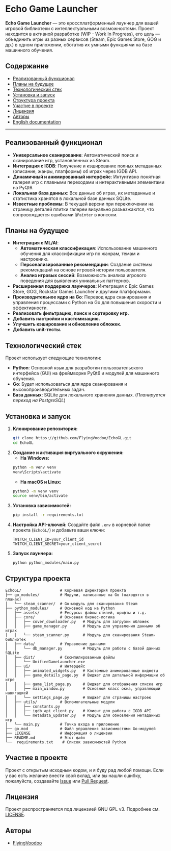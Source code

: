 # Echo Game Launcher

**Echo Game Launcher** — это кроссплатформенный лаунчер для вашей игровой библиотеки с интеллектуальными возможностями. Проект находится в активной разработке (WIP - Work In Progress), его цель — объединить игры из разных сервисов (Steam, Epic Games Store, GOG и др.) в одном приложении, обогатив их умными функциями на базе машинного обучения.

## Содержание

-   [Реализованный функционал](#реализованный-функционал)
-   [Планы на будущее](#планы-на-будущее)
-   [Технологический стек](#технологический-стек)
-   [Установка и запуск](#установка-и-запуск)
-   [Структура проекта](#структура-проекта)
-   [Участие в проекте](#участие-в-проекте)
-   [Лицензия](#лицензия)
-   [Авторы](#авторы)
-   [English documentation](README.md)

---

## Реализованный функционал

-   **Универсальное сканирование**: Автоматический поиск и сканирование игр, установленных из Steam.
-   **Интеграция с IGDB**: Получение и кэширование полных метаданных (описание, жанры, платформы) об играх через IGDB API.
-   **Динамичный и анимированный интерфейс**: Интуитивно понятная галерея игр с плавными переходами и интерактивными элементами на PyQt6.
-   **Локальная база данных**: Все данные об играх, их метаданные и статистика хранятся в локальной базе данных SQLite.
-   **Известные проблемы**: В текущей версии при переключении на страницу деталей плитки галереи визуально разъезжаются, что сопровождается ошибками `QPainter` в консоли.

## Планы на будущее

-   **Интеграция с ML/AI**:
    -   **Автоматическая классификация**: Использование машинного обучения для классификации игр по жанрам, темам и настроению.
    -   **Персонализированные рекомендации**: Создание системы рекомендаций на основе игровой истории пользователя.
    -   **Анализ игровых сессий**: Возможность анализа игрового поведения для выявления уникальных паттернов.
-   **Расширенная поддержка лаунчеров**: Интеграция с Epic Games Store, GOG, Rockstar Games Launcher и другими платформами.
-   **Производительное ядро на Go**: Перевод ядра сканирования и управления процессами с Python на Go для повышения скорости и эффективности.
-   **Реализовать фильтрацию, поиск и сортировку игр.**
-   **Добавить настройки и кастомизацию.**
-   **Улучшить кэширование и обновление обложек.**
-   **Добавить unit-тесты.**

## Технологический стек

Проект использует следующие технологии:

-   **Python**: Основной язык для разработки пользовательского интерфейса (GUI) на фреймворке PyQt6 и модулей для машинного обучения.
-   **Go**: Будет использоваться для ядра сканирования и высокопроизводительных задач.
-   **База данных**: SQLite для локального хранения данных. (_Планируется переход на PostgreSQL_)

## Установка и запуск

1.  **Клонирование репозитория:**
    ```sh
    git clone https://github.com/FlyingVoodoo/EchoGL.git
    cd EchoGL
    ```
2.  **Создание и активация виртуального окружения:**
    * **На Windows:**
    ```sh
    python -m venv venv
    venv\Scripts\activate
    ```
    * **На macOS и Linux:**
    ```sh
    python3 -m venv venv
    source venv/bin/activate
    ```
3.  **Установка зависимостей:**
    ```sh
    pip install -r requirements.txt
    ```
4.  **Настройка API-ключей:**
    Создайте файл `.env` в корневой папке проекта (`EchoGL/`) и добавьте ваши ключи:
    ```
    TWITCH_CLIENT_ID=your_client_id
    TWITCH_CLIENT_SECRET=your_client_secret
    ```
5.  **Запуск лаунчера:**
    ```sh
    python python_modules/main.py
    ```

## Структура проекта
```
EchoGL/                 # Корневая директория проекта
├── go_modules/         # Модули, написанные на Go (находятся в планах)
│   └── steam_scanner/  # Go-модуль для сканирования Steam
├── python_modules/     # Основной код на Python
│   ├── assets/         # Ресурсы: файлы стилей, шрифты и т.д.
│   ├── core/           # Основная бизнес-логика
│   │   ├── cover_downloader.py   # Модуль для загрузки обложек
│   │   ├── game_manager.py       # Модуль для управления данными об играх
│   │   └── steam_scanner.py      # Модуль для сканирования Steam-библиотек
│   ├── data/           # Управление данными
│   │   └── db_manager.py         # Модуль для работы с базой данных SQLite
│   ├── dist/           # Скомпилированные файлы
│   │   └── UnifiedGameLauncher.exe
│   ├── ui/             # Интерфейс
│   │   ├── animated_widgets.py   # Кастомные анимированные виджеты
│   │   ├── game_details_page.py  # Виджет для детальной информации об игре
│   │   ├── game_list_page.py     # Виджет для отображения списка игр
│   │   ├── main_window.py        # Основной класс окна, управляющий навигацией
│   │   └── settings_page.py      # Виджет для страницы настроек
│   ├── utils/          # Вспомогательные модули
│   │   ├── constants.py
│   │   ├── igdb_api_client.py    # Клиент для работы с IGDB API
│   │   └── metadata_updater.py   # Модуль для обновления метаданных игр
│   └── main.py         # Точка входа в приложение
├── go.mod              # Файл управления зависимостями Go-модулей
├── LICENSE             # Информация о лицензии
├── README.md           # Этот файл
└──  requirements.txt    # Список зависимостей Python

```
## Участие в проекте

Проект с открытым исходным кодом, и я буду рад любой помощи. Если у вас есть желание внести свой вклад, или вы нашли ошибку, пожалуйста, создавайте [Issue](https://github.com/FlyingVoodoo/EchoGL/issues) или [Pull Request](https://github.com/FlyingVoodoo/EchoGL/pulls).

## Лицензия

Проект распространяется под лицензией GNU GPL v3. Подробнее см. [LICENSE](../LICENSE).

## Авторы

-   [FlyingVoodoo](https://github.com/FlyingVoodoo)
